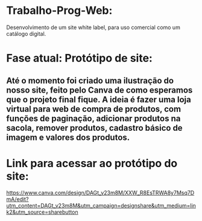 # Trabalho-Prog-Web:
Desenvolvimento de um site white label, para uso comercial como um catálogo digital.

# Fase atual: Protótipo de site:

Até o momento foi criado uma ilustração do nosso site, feito pelo Canva de como esperamos que o projeto final fique.
A ideia é fazer uma loja virtual para web de compra de produtos, com funções de paginação, adicionar produtos na sacola, remover produtos, cadastro básico de imagem e valores dos produtos. 
---------------------------------------------------------------------------------------------------------------------------------------------------------------------------------------

# Link para acessar ao protótipo do site:
https://www.canva.com/design/DAGt_v23m8M/XXW_R8EsTRWA8y7Msq7DmA/edit?utm_content=DAGt_v23m8M&utm_campaign=designshare&utm_medium=link2&utm_source=sharebutton

